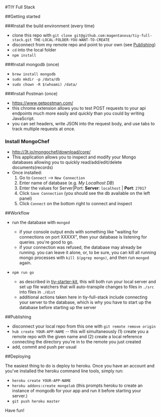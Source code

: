 #TIY Full Stack

##Getting started

###Install the build environment (every time)

  - clone this repo with `git clone git@github.com:magentanova/tiy-full-stack.git THE-LOCAL-FOLDER-YOU-WANT-TO-CREATE`
  - disconnect from my remote repo and point to your own (see [Publishing](#publishing))
  - `cd` into the local folder
  - `npm install`
  

###Install mongodb (once)

  - `brew install mongodb`
  - `sudo mkdir -p /data/db`
  - `sudo chown -R $(whoami) /data/`

  
###Install Postman (once)

  - https://www.getpostman.com/
  - this chrome extension allows you to test POST requests to your api endpoints much more easily and quickly than you could by writing JavaScript. 
  - you can set headers, write JSON into the request body, and use tabs to track multiple requests at once.

### Install MongoChef

  - http://3t.io/mongochef/download/core/
  - This application allows you to inspect and modify your Mongo databases allowing you to quickly read/add/edit/delete documents(records)
  - Once installed:
    1. Go to `Connect` --> `New Connection`
    2. Enter name of database (e.g. *My Localhost DB*)
    3. Enter the values for Server|Port: 
       **Server**: `localhost` | **Port**: `27017`
    4. Click `Save Connection` 
      (you should see the db available on the left panel)
    5. Click `Connect` on the bottom right to connect and inspect

##Workflow

  - run the database with `mongod`
    - if your console output ends with something like "waiting for connections on port XXXXX", then your database is listening for queries. you're good to go.
    - if your connection was refused, the database may already be running. you can leave it alone, or, to be sure, you can kill all running mongo processes with `kill $(pgrep mongo)`, and then run `mongod` again.

  - `npm run go`
    - as described in [tiy-starter-kit](https://github.com/magentanova/tiy-starter-kit), this will both run your local server and set up file watchers that will auto-transpile changes to files in `./src` into files in `./dist`
    - additional actions taken here in tiy-full-stack include connecting your server to the database, which is why you have to start up the database before starting up the server
  

##Publishing

  - disconnect your local repo from this one with `git remote remove origin`
  - `hub create YOUR-APP-NAME` -- this will simultaneously (1) create you a remote repo with the given name and (2) create a local reference connecting the directory you're in to the remote you just created
  - add, commit and push per usual


##Deploying 

The easiest thing to do is deploy to heroku. Once you have an account and you've installed the heroku command line tools, simply run: 
 
  - `heroku create YOUR-APP-NAME`
  - `heroku addons:create mongolab` (this prompts heroku to create an instance of mongodb for your app and run it before starting your server.)
  - `git push heroku master`

Have fun!
